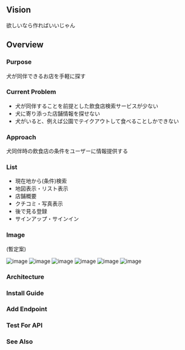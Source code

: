 ## Vision
欲しいなら作ればいいじゃん
## Overview
### Purpose
犬が同伴できるお店を手軽に探す
### Current Problem
 - 犬が同伴することを前提とした飲食店検索サービスが少ない
 - 犬に寄り添った店舗情報を探せない
 - 犬がいると、例えば公園でテイクアウトして食べることしかできない
### Approach
犬同伴時の飲食店の条件をユーザーに情報提供する
### List
 - 現在地から(条件)検索
 - 地図表示・リスト表示
 - 店舗概要
 - クチコミ・写真表示
 - 後で見る登録
 - サインアップ・サインイン
### Image
(暫定案)

![image](https://user-images.githubusercontent.com/64164948/122626275-93756f80-d0e4-11eb-894a-2ecb50c53a49.png)
![image](https://user-images.githubusercontent.com/64164948/122626281-9e300480-d0e4-11eb-8856-53e3803a1a11.png)
![image](https://user-images.githubusercontent.com/64164948/122626292-ac7e2080-d0e4-11eb-8cb2-7dadd80ec4b3.png)
![image](https://user-images.githubusercontent.com/64164948/122626301-b56ef200-d0e4-11eb-82d7-5eb00575e4b5.png)
![image](https://user-images.githubusercontent.com/64164948/122626310-bef85a00-d0e4-11eb-962b-539f4a2967a2.png)
![image](https://user-images.githubusercontent.com/64164948/122626315-c61f6800-d0e4-11eb-9318-ad5f17b4a901.png)

### Architecture
### Install Guide
### Add Endpoint
### Test For API
### See Also
